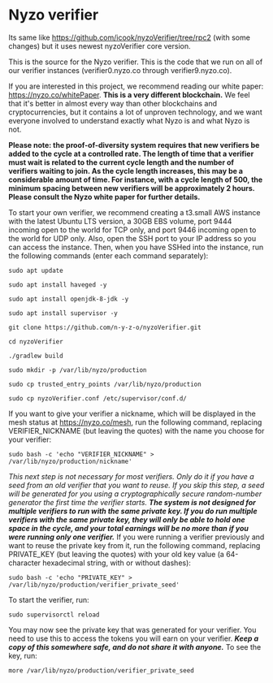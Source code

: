 # Nyzo verifier

Its same like https://github.com/icook/nyzoVerifier/tree/rpc2 (with some changes) but it uses newest nyzoVerifier core version.


This is the source for the Nyzo verifier. This is the code that we run on all of our verifier instances (verifier0.nyzo.co through verifier9.nyzo.co).

If you are interested in this project, we recommend reading our white paper: https://nyzo.co/whitePaper. **This is a very different blockchain.** We feel that it's better in almost every way than other blockchains and cryptocurrencies, but it contains a lot of unproven technology, and we want everyone involved to understand exactly what Nyzo is and what Nyzo is not.

**Please note: the proof-of-diversity system requires that new verifiers be added to the cycle at a controlled rate. The length of time that a verifier must wait is related to the current cycle length and the number of verifiers waiting to join. As the cycle length increases, this may be a considerable amount of time. For instance, with a cycle length of 500, the minimum spacing between new verifiers will be approximately 2 hours. Please consult the Nyzo white paper for further details.**

To start your own verifier, we recommend creating a t3.small AWS instance with the latest Ubuntu LTS version, a 30GB EBS volume, port 9444 incoming open to the world for TCP only, and port 9446 incoming open to the world for UDP only. Also, open the SSH port to your IP address so you can access the instance. Then, when you have SSHed into the instance, run the following commands (enter each command separately):

```
sudo apt update
```

```
sudo apt install haveged -y
```

```
sudo apt install openjdk-8-jdk -y
```

```
sudo apt install supervisor -y
```

```
git clone https://github.com/n-y-z-o/nyzoVerifier.git
```

```
cd nyzoVerifier
```

```
./gradlew build
```

```
sudo mkdir -p /var/lib/nyzo/production
```

```
sudo cp trusted_entry_points /var/lib/nyzo/production
```

```
sudo cp nyzoVerifier.conf /etc/supervisor/conf.d/
```

If you want to give your verifier a nickname, which will be displayed in the mesh status at https://nyzo.co/mesh, run the following command, replacing VERIFIER_NICKNAME (but leaving the quotes) with the name you choose for your verifier:

```
sudo bash -c 'echo "VERIFIER_NICKNAME" > /var/lib/nyzo/production/nickname'
```

_This next step is not necessary for most verifiers. Only do it if you have a seed from an old verifier that you want to reuse. If you skip this step, a seed will be generated for you using a cryptographically secure random-number generator the first time the verifier starts._ **_The system is not designed for multiple verifiers to run with the same private key. If you do run multiple verifiers with the same private key, they will only be able to hold one space in the cycle, and your total earnings will be no more than if you were running only one verifier._** If you were running a verifier previously and want to reuse the private key from it, run the following command, replacing PRIVATE_KEY (but leaving the quotes) with your old key value (a 64-character hexadecimal string, with or without dashes):

```
sudo bash -c 'echo "PRIVATE_KEY" > /var/lib/nyzo/production/verifier_private_seed'
```

To start the verifier, run:

```
sudo supervisorctl reload
```

You may now see the private key that was generated for your verifier. You need to use this to access the tokens you will earn on your verifier. **_Keep a copy of this somewhere safe, and do not share it with anyone._** To see the key, run:

```
more /var/lib/nyzo/production/verifier_private_seed
```
